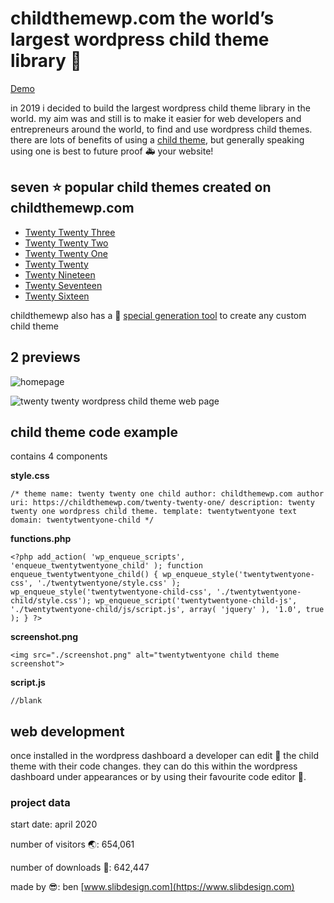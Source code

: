 # childthemewp.com the world’s largest wordpress child theme library 🧸

[Demo](https://childthemewp.com/)

in 2019 i decided to build the largest wordpress child theme library in the world. my aim was and still is to make it easier for web developers and entrepreneurs around the world, to find and use wordpress child themes. there are lots of benefits of using a [child theme](https://developer.wordpress.org/themes/advanced-topics/child-themes/), but generally speaking using one is best to future proof 🚑 your website!

## seven ⭐ popular child themes created on childthemewp.com

* [Twenty Twenty Three](https://github.com/slibdesign/ChildThemeWP/tree/main/twentytwentythree-child)
* [Twenty Twenty Two](https://github.com/slibdesign/ChildThemeWP/tree/main/twentytwentytwo-child)
* [Twenty Twenty One](https://github.com/slibdesign/ChildThemeWP/tree/main/twentytwentyone-child)
* [Twenty Twenty](https://github.com/slibdesign/ChildThemeWP/tree/main/twentytwenty-child)
* [Twenty Nineteen](https://github.com/slibdesign/ChildThemeWP/tree/main/twentynineteen-child)
* [Twenty Seventeen](https://github.com/slibdesign/ChildThemeWP/tree/main/twentyseventeen-child)
* [Twenty Sixteen](https://github.com/slibdesign/ChildThemeWP/tree/main/twentysixteen-child)

childthemewp also has a 💎 [special generation tool](https://childthemewp.com/create-custom-child-theme/) to create any custom child theme

## 2 previews

![homepage](https://childthemewp.com/wp-content/uploads/homepage.png "homepage")

![twenty twenty wordpress child theme web page](https://childthemewp.com/wp-content/uploads/twentytwenty-child.png "twenty twenty child theme")

## child theme code example

contains 4 components

**style.css**

`/*
theme name: twenty twenty one child
author: childthemewp.com
author uri: https://childthemewp.com/twenty-twenty-one/
description: twenty twenty one wordpress child theme.
template: twentytwentyone
text domain: twentytwentyone-child
*/`

**functions.php**

`<?php
add_action( 'wp_enqueue_scripts', 'enqueue_twentytwentyone_child' );
function enqueue_twentytwentyone_child()
{
      wp_enqueue_style('twentytwentyone-css', './twentytwentyone/style.css' );
      wp_enqueue_style('twentytwentyone-child-css', './twentytwentyone-child/style.css');
      wp_enqueue_script('twentytwentyone-child-js', './twentytwentyone-child/js/script.js', array( 'jquery' ), '1.0', true );
}
?>`

**screenshot.png**

`<img src="./screenshot.png" alt="twentytwentyone child theme screenshot">`

**script.js**

`//blank`

## web development

once installed in the wordpress dashboard a developer can edit 🏀 the child theme with their code changes. they can do this within the wordpress dashboard under appearances or by using their favourite code editor 🍿.

### project data

start date: april 2020

number of visitors 🌏: 654,061

number of downloads 🚀: 642,447

made by 😎: ben [www.slibdesign.com](https://www.slibdesign.com)
